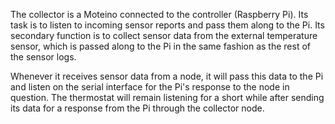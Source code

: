 The collector is a Moteino connected to the controller (Raspberry Pi). Its task is to listen to incoming sensor reports and pass them along to the Pi. Its secondary function is to collect sensor data from the external temperature sensor, which is passed along to the Pi in the same fashion as the rest of the sensor logs.

Whenever it receives sensor data from a node, it will pass this data to the Pi and listen on the serial interface for the Pi's response to the node in question. The thermostat will remain listening for a short while after sending its data for a response from the Pi through the collector node.